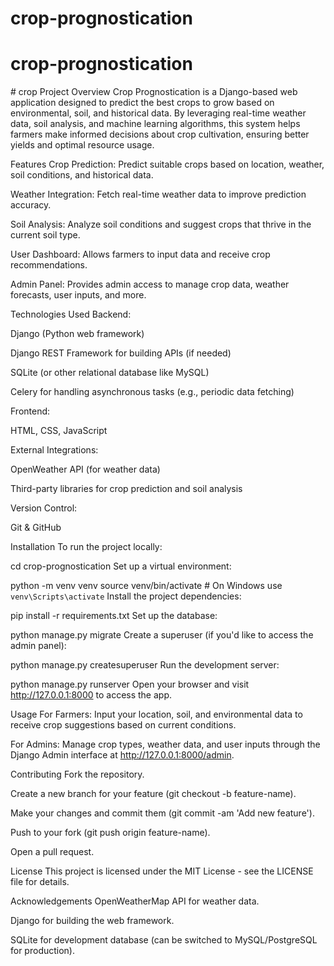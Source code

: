 # crop-prognostication
# crop-prognostication
#   c r o p 
 
 Project Overview
Crop Prognostication is a Django-based web application designed to predict the best crops to grow based on environmental, soil, and historical data. By leveraging real-time weather data, soil analysis, and machine learning algorithms, this system helps farmers make informed decisions about crop cultivation, ensuring better yields and optimal resource usage.

Features
Crop Prediction: Predict suitable crops based on location, weather, soil conditions, and historical data.

Weather Integration: Fetch real-time weather data to improve prediction accuracy.

Soil Analysis: Analyze soil conditions and suggest crops that thrive in the current soil type.

User Dashboard: Allows farmers to input data and receive crop recommendations.

Admin Panel: Provides admin access to manage crop data, weather forecasts, user inputs, and more.

Technologies Used
Backend:

Django (Python web framework)

Django REST Framework for building APIs (if needed)

SQLite (or other relational database like MySQL)

Celery for handling asynchronous tasks (e.g., periodic data fetching)

Frontend:

HTML, CSS, JavaScript

External Integrations:

OpenWeather API (for weather data)

Third-party libraries for crop prediction and soil analysis

Version Control:

Git & GitHub

Installation
To run the project locally:

cd crop-prognostication
Set up a virtual environment:


python -m venv venv
source venv/bin/activate   # On Windows use `venv\Scripts\activate`
Install the project dependencies:

pip install -r requirements.txt
Set up the database:

python manage.py migrate
Create a superuser (if you'd like to access the admin panel):

python manage.py createsuperuser
Run the development server:

python manage.py runserver
Open your browser and visit http://127.0.0.1:8000 to access the app.

Usage
For Farmers: Input your location, soil, and environmental data to receive crop suggestions based on current conditions.

For Admins: Manage crop types, weather data, and user inputs through the Django Admin interface at http://127.0.0.1:8000/admin.

Contributing
Fork the repository.

Create a new branch for your feature (git checkout -b feature-name).

Make your changes and commit them (git commit -am 'Add new feature').

Push to your fork (git push origin feature-name).

Open a pull request.

License
This project is licensed under the MIT License - see the LICENSE file for details.

Acknowledgements
OpenWeatherMap API for weather data.

Django for building the web framework.

SQLite for development database (can be switched to MySQL/PostgreSQL for production).
